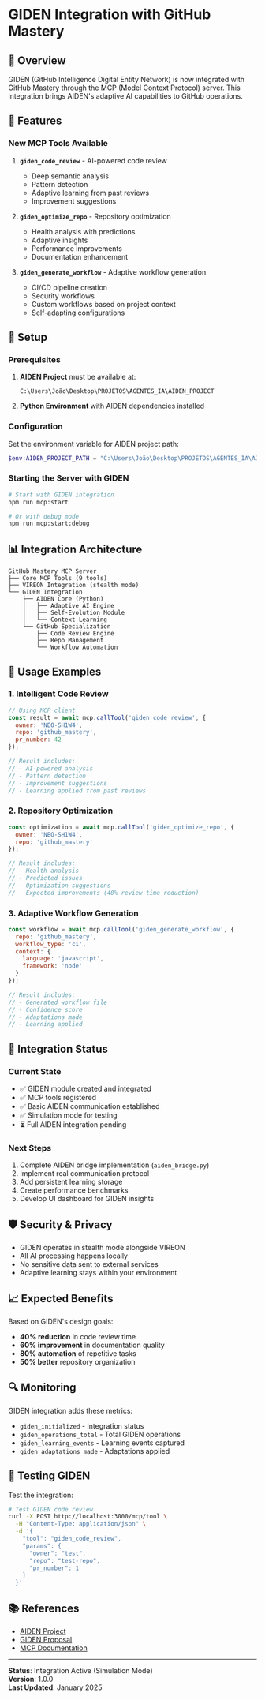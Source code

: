 # GIDEN Integration with GitHub Mastery

## 🤖 Overview

GIDEN (GitHub Intelligence Digital Entity Network) is now integrated with GitHub Mastery through the MCP (Model Context Protocol) server. This integration brings AIDEN's adaptive AI capabilities to GitHub operations.

## 🚀 Features

### New MCP Tools Available

1. **`giden_code_review`** - AI-powered code review
   - Deep semantic analysis
   - Pattern detection
   - Adaptive learning from past reviews
   - Improvement suggestions

2. **`giden_optimize_repo`** - Repository optimization
   - Health analysis with predictions
   - Adaptive insights
   - Performance improvements
   - Documentation enhancement

3. **`giden_generate_workflow`** - Adaptive workflow generation
   - CI/CD pipeline creation
   - Security workflows
   - Custom workflows based on project context
   - Self-adapting configurations

## 🔧 Setup

### Prerequisites

1. **AIDEN Project** must be available at:
   ```
   C:\Users\João\Desktop\PROJETOS\AGENTES_IA\AIDEN_PROJECT
   ```

2. **Python Environment** with AIDEN dependencies installed

### Configuration

Set the environment variable for AIDEN project path:
```powershell
$env:AIDEN_PROJECT_PATH = "C:\Users\João\Desktop\PROJETOS\AGENTES_IA\AIDEN_PROJECT"
```

### Starting the Server with GIDEN

```bash
# Start with GIDEN integration
npm run mcp:start

# Or with debug mode
npm run mcp:start:debug
```

## 📊 Integration Architecture

```
GitHub Mastery MCP Server
├── Core MCP Tools (9 tools)
├── VIREON Integration (stealth mode)
└── GIDEN Integration
    ├── AIDEN Core (Python)
    │   ├── Adaptive AI Engine
    │   ├── Self-Evolution Module
    │   └── Context Learning
    └── GitHub Specialization
        ├── Code Review Engine
        ├── Repo Management
        └── Workflow Automation
```

## 🎯 Usage Examples

### 1. Intelligent Code Review

```javascript
// Using MCP client
const result = await mcp.callTool('giden_code_review', {
  owner: 'NEO-SH1W4',
  repo: 'github_mastery',
  pr_number: 42
});

// Result includes:
// - AI-powered analysis
// - Pattern detection
// - Improvement suggestions
// - Learning applied from past reviews
```

### 2. Repository Optimization

```javascript
const optimization = await mcp.callTool('giden_optimize_repo', {
  owner: 'NEO-SH1W4',
  repo: 'github_mastery'
});

// Result includes:
// - Health analysis
// - Predicted issues
// - Optimization suggestions
// - Expected improvements (40% review time reduction)
```

### 3. Adaptive Workflow Generation

```javascript
const workflow = await mcp.callTool('giden_generate_workflow', {
  repo: 'github_mastery',
  workflow_type: 'ci',
  context: {
    language: 'javascript',
    framework: 'node'
  }
});

// Result includes:
// - Generated workflow file
// - Confidence score
// - Adaptations made
// - Learning applied
```

## 🔄 Integration Status

### Current State
- ✅ GIDEN module created and integrated
- ✅ MCP tools registered
- ✅ Basic AIDEN communication established
- ✅ Simulation mode for testing
- ⏳ Full AIDEN integration pending

### Next Steps
1. Complete AIDEN bridge implementation (`aiden_bridge.py`)
2. Implement real communication protocol
3. Add persistent learning storage
4. Create performance benchmarks
5. Develop UI dashboard for GIDEN insights

## 🛡️ Security & Privacy

- GIDEN operates in stealth mode alongside VIREON
- All AI processing happens locally
- No sensitive data sent to external services
- Adaptive learning stays within your environment

## 📈 Expected Benefits

Based on GIDEN's design goals:
- **40% reduction** in code review time
- **60% improvement** in documentation quality
- **80% automation** of repetitive tasks
- **50% better** repository organization

## 🔍 Monitoring

GIDEN integration adds these metrics:
- `giden_initialized` - Integration status
- `giden_operations_total` - Total GIDEN operations
- `giden_learning_events` - Learning events captured
- `giden_adaptations_made` - Adaptations applied

## 🧪 Testing GIDEN

Test the integration:
```bash
# Test GIDEN code review
curl -X POST http://localhost:3000/mcp/tool \
  -H "Content-Type: application/json" \
  -d '{
    "tool": "giden_code_review",
    "params": {
      "owner": "test",
      "repo": "test-repo",
      "pr_number": 1
    }
  }'
```

## 📚 References

- [AIDEN Project](C:\Users\João\Desktop\PROJETOS\AGENTES_IA\AIDEN_PROJECT)
- [GIDEN Proposal](C:\Users\João\Desktop\PROJETOS\AGENTES_IA\AIDEN_PROJECT\GITHUB_AGENT_PROFILE.md)
- [MCP Documentation](https://github.com/modelcontextprotocol/sdk)

---

**Status**: Integration Active (Simulation Mode)  
**Version**: 1.0.0  
**Last Updated**: January 2025
